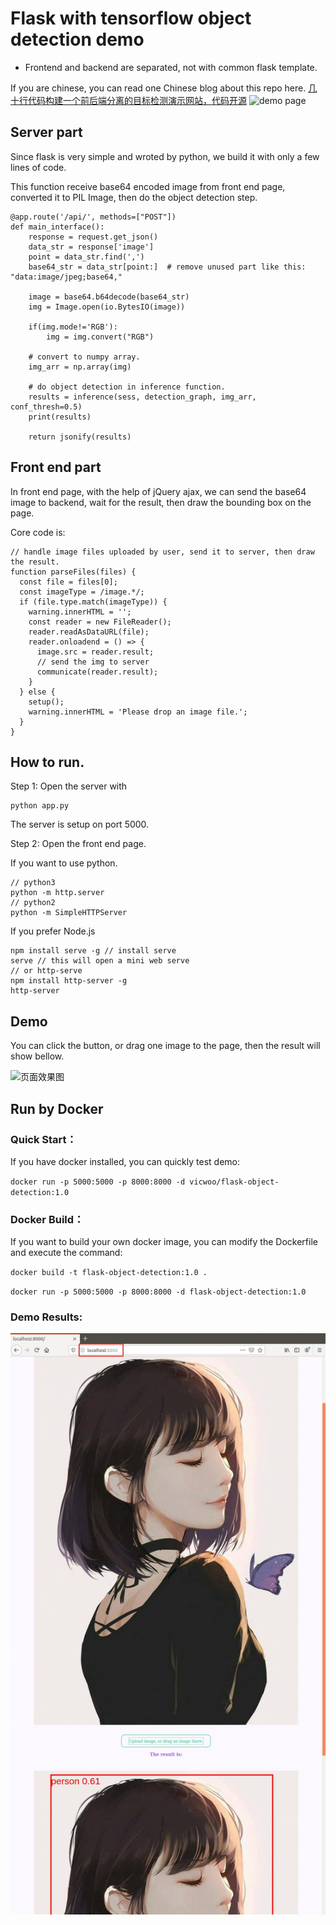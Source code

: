 # Flask with tensorflow object detection demo

- Frontend and backend are separated, not with common flask template. 

If you are chinese, you can read one Chinese blog about this repo here.
[几十行代码构建一个前后端分离的目标检测演示网站，代码开源](https://mp.weixin.qq.com/s/MIBNjqfx0yG-Bdq2OaeOuA)
![demo page](images/flask-object-detection.png)
## Server part

Since flask is very simple and wroted by python, we build it with only a few lines of code.

This function receive base64 encoded image from front end page, converted it to PIL Image, then do the object detection step.

```
@app.route('/api/', methods=["POST"])
def main_interface():
    response = request.get_json()
    data_str = response['image']
    point = data_str.find(',')
    base64_str = data_str[point:]  # remove unused part like this: "data:image/jpeg;base64,"

    image = base64.b64decode(base64_str)       
    img = Image.open(io.BytesIO(image))

    if(img.mode!='RGB'):
        img = img.convert("RGB")
    
    # convert to numpy array.
    img_arr = np.array(img)

    # do object detection in inference function.
    results = inference(sess, detection_graph, img_arr, conf_thresh=0.5)
    print(results)

    return jsonify(results)
```

## Front end part
In front end page, with the help of  jQuery ajax, we can send the base64 image to backend, wait for the result, then draw the bounding box on the page.

Core code is:
```
// handle image files uploaded by user, send it to server, then draw the result.
function parseFiles(files) {
  const file = files[0];
  const imageType = /image.*/;
  if (file.type.match(imageType)) {
    warning.innerHTML = '';
    const reader = new FileReader();
    reader.readAsDataURL(file);
    reader.onloadend = () => {
      image.src = reader.result;
      // send the img to server
      communicate(reader.result);
    }
  } else {
    setup();
    warning.innerHTML = 'Please drop an image file.';
  }
}
```

## How to run.
Step 1: Open the server with 
```
python app.py

```
The server is setup on port 5000.

Step 2: Open the front end page.

If you want to use python.
```
// python3
python -m http.server
// python2
python -m SimpleHTTPServer

```
If you prefer Node.js
```
npm install serve -g // install serve
serve // this will open a mini web serve
// or http-serve
npm install http-server -g
http-server
```

## Demo
You can click the button, or drag one image to the page, then the result will show bellow.

![页面效果图](images/demo.gif)

## Run by Docker

### Quick Start：

If you have docker installed, you can quickly test demo:

`docker run -p 5000:5000 -p 8000:8000 -d vicwoo/flask-object-detection:1.0`

### Docker Build：

If you want to build your own docker image, you can modify the Dockerfile and execute the command:

`docker build -t flask-object-detection:1.0 .`

`docker run -p 5000:5000 -p 8000:8000 -d flask-object-detection:1.0`

### Demo Results:

![20200407150551](images/20200407150551.jpg)
